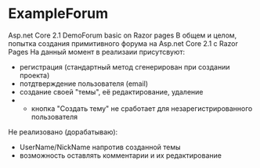 # ExampleForum
Asp.net Core 2.1 DemoForum basic on Razor pages
В общем и целом, попытка создания примитивного форума на Asp.net Core 2.1 с Razor Pages
На данный момент в реализаии присутсвуют:
* регистрация (стандартный метод сгенерирован при создании проекта)
* потдтверждение пользователя (email)
* создание своей "темы", её редактирование, удаление
* * кнопка "Создать тему" не сработает для незарегистрированного пользователя

Не реализовано (дорабатываю):
* UserName/NickName напротив созданной темы
* возможность оставлять комментарии и их редактирование
